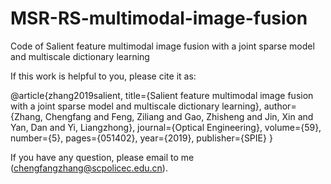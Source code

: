 # MSR-RS-multimodal-image-fusion
Code of Salient feature multimodal image fusion with a joint sparse model and multiscale dictionary learning

If this work is helpful to you, please cite it as:

@article{zhang2019salient,
  title={Salient feature multimodal image fusion with a joint sparse model and multiscale dictionary learning},
  author={Zhang, Chengfang and Feng, Ziliang and Gao, Zhisheng and Jin, Xin and Yan, Dan and Yi, Liangzhong},
  journal={Optical Engineering},
  volume={59},
  number={5},
  pages={051402},
  year={2019},
  publisher={SPIE}
}

If you have any question, please email to me (chengfangzhang@scpolicec.edu.cn).
